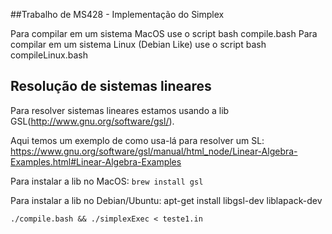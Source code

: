 ##Trabalho de MS428 - Implementação do Simplex

Para compilar em um sistema MacOS use o script bash compile.bash
Para compilar em um sistema Linux (Debian Like) use o script bash compileLinux.bash


## Resolução de sistemas lineares
Para resolver sistemas lineares estamos usando a lib GSL(http://www.gnu.org/software/gsl/).

Aqui temos um exemplo de como usa-lá para resolver um SL: https://www.gnu.org/software/gsl/manual/html_node/Linear-Algebra-Examples.html#Linear-Algebra-Examples


Para instalar a lib no MacOS: `brew install gsl`

Para instalar a lib no Debian/Ubuntu: apt-get install libgsl-dev liblapack-dev

```./compile.bash && ./simplexExec < teste1.in```
